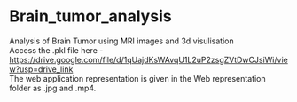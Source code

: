 # Brain_tumor_analysis
Analysis of Brain Tumor using MRI images and 3d visulisation <br>
Access the .pkl file here - https://drive.google.com/file/d/1qUajdKsWAvqU1L2uP2zsgZVtDwCJsiWi/view?usp=drive_link <br>
The web application representation is given in the Web representation folder as .jpg and .mp4.
